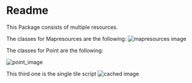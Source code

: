 # Readme

This Package consists of multiple resources.

The classes for Mapresources are the following:
![mapresources image](http://www.plantuml.com/plantuml/proxy?cache=no&src=https://raw.githubusercontent.com/AlandSailingRobots/AerialImagesToWaterDepth/develop/map_based_resources/MapResources.puml)

The classes for Point are the following:

![point_image](http://www.plantuml.com/plantuml/proxy?cache=no&src=https://raw.githubusercontent.com/AlandSailingRobots/AerialImagesToWaterDepth/develop/map_based_resources/Point.puml)

This third one is the single tile script
![cached image](http://www.plantuml.com/plantuml/proxy?cache=no&src=https://raw.githubusercontent.com/AlandSailingRobots/AerialImagesToWaterDepth/develop/map_based_resources/SingleTile.puml)
